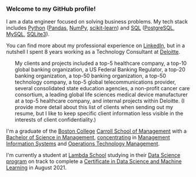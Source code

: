 ### Welcome to my GitHub profile!

I am a data engineer focused on solving business problems. My tech stack includes [Python](https://www.python.org/) ([Pandas](https://pandas.pydata.org/), [NumPy](https://numpy.org/), [scikit-learn](https://scikit-learn.org/)) and [SQL](https://www.iso.org/standard/63555.html) ([PostgreSQL](https://www.postgresql.org/), [MySQL](https://www.mysql.com/), [SQLite3](https://sqlite.org/)).

You can find more about my professional experience on [LinkedIn](https://www.LinkedIn.com/in/PaulSantora), but in a nutshell I spent 8 years working as a Technology Consultant at [Deloitte](https://www.deloittedigital.com/).

<ul>My clients and projects included a top-5 healthcare company, a top-10 global banking organization, a US Federal Banking Regulator, a top-20 banking organization, a top-50 banking organization, a top-50 technology company, a top-5 global telecommunications provider, several consolidated state education agencies, a non-profit cancer care consortium, a leading global life sciences medical device manufacturer at a top-5 healthcare company, and internal projects within Deloitte. (I provide more detail about this list of clients when sending out my resume, but I like to keep specific client information less visible in the interests of client confidentiality.)</ul>

I'm a graduate of the [Boston College](https://www.bc.edu/) [Carroll School of Management](https://www.bc.edu/content/bc-web/schools/carroll-school.html) with a [Bachelor of Science in Management](https://www.bc.edu/content/bc-web/schools/carroll-school/undergraduate/academics.html), [concentrating](https://www.bc.edu/bc-web/schools/carroll-school/academic-departments/concentrations.html) in [Management Information Systems](https://www.bc.edu/content/bc-web/schools/carroll-school/academic-departments/information-systems/concentration---academics.html) and [Operations Technology Management](https://www.bc.edu/content/bc-web/schools/carroll-school/academic-departments/business-analytics/concentration-academics.html#operations_management_concentration).

I'm currently a student at [Lambda School](https://lambdaschool.com/) studying in their [Data Science program](https://lambdaschool.com/courses/data-science) on track to complete a [Certificate in Data Science and Machine Learning](https://www.credly.com/org/lambda-school/badge/data-science-machine-learning.1) in August 2021.
